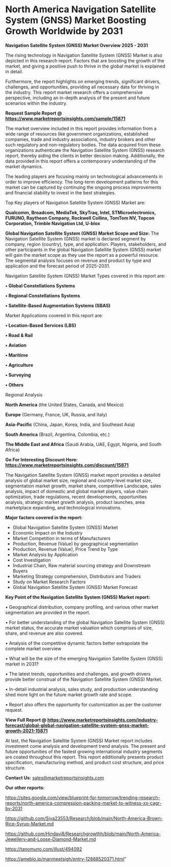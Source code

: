 # North America Navigation Satellite System (GNSS) Market Boosting Growth Worldwide by 2031

<Strong> Navigation Satellite System (GNSS) Market Overview 2025 - 2031</strong>

The rising technology in Navigation Satellite System (GNSS) Market is also depicted in this research report. Factors that are boosting the growth of the market, and giving a positive push to thrive in the global market is explained in detail.

Furthermore, the report highlights on emerging trends, significant drivers, challenges, and opportunities, providing all necessary data for thriving in the industry. This report market research offers a comprehensive perspective, including an in-depth analysis of the present and future scenarios within the industry.

<strong>Request Sample Report @ <a href=https://www.marketreportsinsights.com/sample/15871>https://www.marketreportsinsights.com/sample/15871</a></strong>

The market overview included in this report provides information from a wide range of resources like government organizations, established companies, trade and industry associations, industry brokers and other such regulatory and non-regulatory bodies. The data acquired from these organizations authenticate the Navigation Satellite System (GNSS) research report, thereby aiding the clients in better decision making. Additionally, the data provided in this report offers a contemporary understanding of the market dynamics.

The leading players are focusing mainly on technological advancements in order to improve efficiency. The long-term development patterns for this market can be captured by continuing the ongoing process improvements and financial stability to invest in the best strategies.

Top Key players of Navigation Satellite System (GNSS) Market are:

<strong>Qualcomm, Broadcom, MediaTek, SkyTraq, Intel, STMicroelectronics, FURUNO, Raytheon Company, Rockwell Collins, TomTom NV, Topcon Corporation, Trimble Navigation Ltd, U-blox</strong>

<strong><b>Global Navigation Satellite System (GNSS) Market Scope and Size:</b></strong>
The Navigation Satellite System (GNSS) market is declared segment by company, region (country), type, and application. Players, stakeholders, and other participants in the global Navigation Satellite System (GNSS) market will gain the market scope as they use the report as a powerful resource. The segmental analysis focuses on revenue and product by type and application and the forecast period of 2025-2031.

Navigation Satellite System (GNSS) Market Types covered in this report are:

<strong>• Global Constellations Systems

• Regional Constellations Systems

• Satellite-Based Augmentation Systems (SBAS)</strong>

Market Applications covered in this report are:

<strong>• Location-Based Services (LBS)

• Road & Rail

• Aviation

• Maritime

• Agriculture

• Surveying

• Others</strong> 

Regional Analysis

<strong>North America</strong> (the United States, Canada, and Mexico)

<strong>Europe</strong> (Germany, France, UK, Russia, and Italy)

<strong>Asia-Pacific</strong> (China, Japan, Korea, India, and Southeast Asia)

<strong>South America</strong> (Brazil, Argentina, Colombia, etc.)

<strong>The Middle East and Africa</strong> (Saudi Arabia, UAE, Egypt, Nigeria, and South Africa)

<strong>Go For Interesting Discount Here: <a href=https://www.marketreportsinsights.com/discount/15871>https://www.marketreportsinsights.com/discount/15871</a></strong>

The Navigation Satellite System (GNSS) market report provides a detailed analysis of global market size, regional and country-level market size, segmentation market growth, market share, competitive Landscape, sales analysis, impact of domestic and global market players, value chain optimization, trade regulations, recent developments, opportunities analysis, strategic market growth analysis, product launches, area marketplace expanding, and technological innovations.

<strong><b>Major factors covered in the report:</b></strong>
<ul>
  <li>Global Navigation Satellite System (GNSS) Market </li>
  <li>Economic Impact on the Industry</li>
  <li>Market Competition in terms of Manufacturers</li>
  <li>Production, Revenue (Value) by geographical segmentation</li>
  <li>Production, Revenue (Value), Price Trend by Type</li>
  <li>Market Analysis by Application</li>
  <li>Cost Investigation</li>
  <li>Industrial Chain, Raw material sourcing strategy and Downstream Buyers</li>
  <li>Marketing Strategy comprehension, Distributors and Traders</li>
  <li>Study on Market Research Factors</li>
  <li>Global Navigation Satellite System (GNSS) Market Forecast</li>
</ul>

<strong><b>Key Point of the Navigation Satellite System (GNSS) Market report:</b></strong>

• Geographical distribution, company profiling, and various other market segmentation are provided in the report.

• For better understanding of the global Navigation Satellite System (GNSS) market status, the accurate market valuation which comprises of size, share, and revenue are also covered.

• Analysis of the competitive dynamic factors better extrapolate the complete market overview

• What will be the size of the emerging Navigation Satellite System (GNSS) market in 2031?

• The latest trends, opportunities and challenges, and growth drivers provide better construal of the Navigation Satellite System (GNSS) Market.

• In-detail industrial analysis, sales study, and production understanding shed more light on the future market growth rate and scope.

• Report also offers the opportunity for customization as per the customer request.

<strong><b>View Full Report @ <a href=https://www.marketreportsinsights.com/industry-forecast/global-global-navigation-satellite-system-gnss-market-growth-2021-15871>https://www.marketreportsinsights.com/industry-forecast/global-global-navigation-satellite-system-gnss-market-growth-2021-15871</a></b></strong>


At last, the Navigation Satellite System (GNSS) Market report includes investment come analysis and development trend analysis. The present and future opportunities of the fastest growing international industry segments are coated throughout this report. This report additionally presents product specification, manufacturing method, and product cost structure, and price structure.

<strong>Contact Us:</strong>
sales@marketreportsinsights.com

<strong>Our other reports:</strong>

<a href=https://sites.google.com/view/blueprint-for-tomorrow/trending-research-reports/north-america-compression-packing-market-to-witness-xx-cagr-by-2031>https://sites.google.com/view/blueprint-for-tomorrow/trending-research-reports/north-america-compression-packing-market-to-witness-xx-cagr-by-2031</a>

<a href=https://github.com/Siya23553/Research/blob/main/North-America-Brown-Rice-Syrup-Market.md>https://github.com/Siya23553/Research/blob/main/North-America-Brown-Rice-Syrup-Market.md</a>

<a href=https://github.com/Hindavi8/Researchgrowthh/blob/main/North-America-Jewellery-and-Loose-Diamond-Market.md>https://github.com/Hindavi8/Researchgrowthh/blob/main/North-America-Jewellery-and-Loose-Diamond-Market.md</a>

<a href=https://tanomuno.com/illust/494092>https://tanomuno.com/illust/494092</a>

<a href=https://ameblo.jp/manmeetsigh/entry-12888520371.html>https://ameblo.jp/manmeetsigh/entry-12888520371.html</a>"

